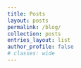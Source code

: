 ```yaml
---
title: Posts
layout: posts
permalink: /blog/
collection: posts
entries_layout: list
author_profile: false
# classes: wide
---
```


